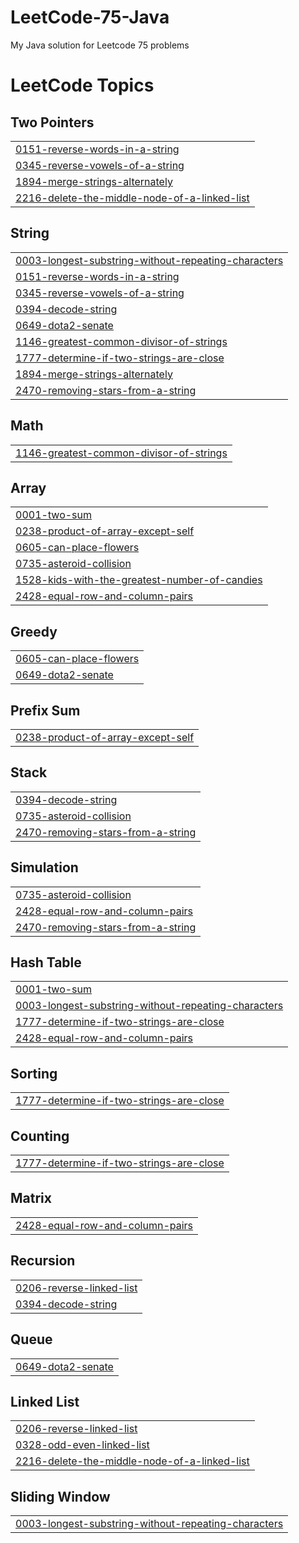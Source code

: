 # LeetCode-75-Java
My Java solution for Leetcode 75 problems 

<!---LeetCode Topics Start-->
# LeetCode Topics
## Two Pointers
|  |
| ------- |
| [0151-reverse-words-in-a-string](https://github.com/SanthiyaNehru/LeetCode-75-Java/tree/master/0151-reverse-words-in-a-string) |
| [0345-reverse-vowels-of-a-string](https://github.com/SanthiyaNehru/LeetCode-75-Java/tree/master/0345-reverse-vowels-of-a-string) |
| [1894-merge-strings-alternately](https://github.com/SanthiyaNehru/LeetCode-75-Java/tree/master/1894-merge-strings-alternately) |
| [2216-delete-the-middle-node-of-a-linked-list](https://github.com/SanthiyaNehru/LeetCode-75-Java/tree/master/2216-delete-the-middle-node-of-a-linked-list) |
## String
|  |
| ------- |
| [0003-longest-substring-without-repeating-characters](https://github.com/SanthiyaNehru/LeetCode-75-Java/tree/master/0003-longest-substring-without-repeating-characters) |
| [0151-reverse-words-in-a-string](https://github.com/SanthiyaNehru/LeetCode-75-Java/tree/master/0151-reverse-words-in-a-string) |
| [0345-reverse-vowels-of-a-string](https://github.com/SanthiyaNehru/LeetCode-75-Java/tree/master/0345-reverse-vowels-of-a-string) |
| [0394-decode-string](https://github.com/SanthiyaNehru/LeetCode-75-Java/tree/master/0394-decode-string) |
| [0649-dota2-senate](https://github.com/SanthiyaNehru/LeetCode-75-Java/tree/master/0649-dota2-senate) |
| [1146-greatest-common-divisor-of-strings](https://github.com/SanthiyaNehru/LeetCode-75-Java/tree/master/1146-greatest-common-divisor-of-strings) |
| [1777-determine-if-two-strings-are-close](https://github.com/SanthiyaNehru/LeetCode-75-Java/tree/master/1777-determine-if-two-strings-are-close) |
| [1894-merge-strings-alternately](https://github.com/SanthiyaNehru/LeetCode-75-Java/tree/master/1894-merge-strings-alternately) |
| [2470-removing-stars-from-a-string](https://github.com/SanthiyaNehru/LeetCode-75-Java/tree/master/2470-removing-stars-from-a-string) |
## Math
|  |
| ------- |
| [1146-greatest-common-divisor-of-strings](https://github.com/SanthiyaNehru/LeetCode-75-Java/tree/master/1146-greatest-common-divisor-of-strings) |
## Array
|  |
| ------- |
| [0001-two-sum](https://github.com/SanthiyaNehru/LeetCode-75-Java/tree/master/0001-two-sum) |
| [0238-product-of-array-except-self](https://github.com/SanthiyaNehru/LeetCode-75-Java/tree/master/0238-product-of-array-except-self) |
| [0605-can-place-flowers](https://github.com/SanthiyaNehru/LeetCode-75-Java/tree/master/0605-can-place-flowers) |
| [0735-asteroid-collision](https://github.com/SanthiyaNehru/LeetCode-75-Java/tree/master/0735-asteroid-collision) |
| [1528-kids-with-the-greatest-number-of-candies](https://github.com/SanthiyaNehru/LeetCode-75-Java/tree/master/1528-kids-with-the-greatest-number-of-candies) |
| [2428-equal-row-and-column-pairs](https://github.com/SanthiyaNehru/LeetCode-75-Java/tree/master/2428-equal-row-and-column-pairs) |
## Greedy
|  |
| ------- |
| [0605-can-place-flowers](https://github.com/SanthiyaNehru/LeetCode-75-Java/tree/master/0605-can-place-flowers) |
| [0649-dota2-senate](https://github.com/SanthiyaNehru/LeetCode-75-Java/tree/master/0649-dota2-senate) |
## Prefix Sum
|  |
| ------- |
| [0238-product-of-array-except-self](https://github.com/SanthiyaNehru/LeetCode-75-Java/tree/master/0238-product-of-array-except-self) |
## Stack
|  |
| ------- |
| [0394-decode-string](https://github.com/SanthiyaNehru/LeetCode-75-Java/tree/master/0394-decode-string) |
| [0735-asteroid-collision](https://github.com/SanthiyaNehru/LeetCode-75-Java/tree/master/0735-asteroid-collision) |
| [2470-removing-stars-from-a-string](https://github.com/SanthiyaNehru/LeetCode-75-Java/tree/master/2470-removing-stars-from-a-string) |
## Simulation
|  |
| ------- |
| [0735-asteroid-collision](https://github.com/SanthiyaNehru/LeetCode-75-Java/tree/master/0735-asteroid-collision) |
| [2428-equal-row-and-column-pairs](https://github.com/SanthiyaNehru/LeetCode-75-Java/tree/master/2428-equal-row-and-column-pairs) |
| [2470-removing-stars-from-a-string](https://github.com/SanthiyaNehru/LeetCode-75-Java/tree/master/2470-removing-stars-from-a-string) |
## Hash Table
|  |
| ------- |
| [0001-two-sum](https://github.com/SanthiyaNehru/LeetCode-75-Java/tree/master/0001-two-sum) |
| [0003-longest-substring-without-repeating-characters](https://github.com/SanthiyaNehru/LeetCode-75-Java/tree/master/0003-longest-substring-without-repeating-characters) |
| [1777-determine-if-two-strings-are-close](https://github.com/SanthiyaNehru/LeetCode-75-Java/tree/master/1777-determine-if-two-strings-are-close) |
| [2428-equal-row-and-column-pairs](https://github.com/SanthiyaNehru/LeetCode-75-Java/tree/master/2428-equal-row-and-column-pairs) |
## Sorting
|  |
| ------- |
| [1777-determine-if-two-strings-are-close](https://github.com/SanthiyaNehru/LeetCode-75-Java/tree/master/1777-determine-if-two-strings-are-close) |
## Counting
|  |
| ------- |
| [1777-determine-if-two-strings-are-close](https://github.com/SanthiyaNehru/LeetCode-75-Java/tree/master/1777-determine-if-two-strings-are-close) |
## Matrix
|  |
| ------- |
| [2428-equal-row-and-column-pairs](https://github.com/SanthiyaNehru/LeetCode-75-Java/tree/master/2428-equal-row-and-column-pairs) |
## Recursion
|  |
| ------- |
| [0206-reverse-linked-list](https://github.com/SanthiyaNehru/LeetCode-75-Java/tree/master/0206-reverse-linked-list) |
| [0394-decode-string](https://github.com/SanthiyaNehru/LeetCode-75-Java/tree/master/0394-decode-string) |
## Queue
|  |
| ------- |
| [0649-dota2-senate](https://github.com/SanthiyaNehru/LeetCode-75-Java/tree/master/0649-dota2-senate) |
## Linked List
|  |
| ------- |
| [0206-reverse-linked-list](https://github.com/SanthiyaNehru/LeetCode-75-Java/tree/master/0206-reverse-linked-list) |
| [0328-odd-even-linked-list](https://github.com/SanthiyaNehru/LeetCode-75-Java/tree/master/0328-odd-even-linked-list) |
| [2216-delete-the-middle-node-of-a-linked-list](https://github.com/SanthiyaNehru/LeetCode-75-Java/tree/master/2216-delete-the-middle-node-of-a-linked-list) |
## Sliding Window
|  |
| ------- |
| [0003-longest-substring-without-repeating-characters](https://github.com/SanthiyaNehru/LeetCode-75-Java/tree/master/0003-longest-substring-without-repeating-characters) |
<!---LeetCode Topics End-->